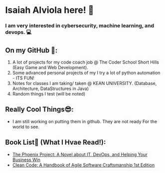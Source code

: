 # Isaiah Alviola here! 🗽
### I am very interested in cybersecurity, machine learning, and devops. 💻
## On my GitHub 🌿: 
1. A lot of projects for my code coach job @ The Coder School Short Hills (Easy Game and Web Development). 
2. Some advanced personal projects of my I try a lot of python automation - ITS FUN! 
3. Notes for classes I am taking/ taken @ KEAN UNIVERSITY. (Database, Architecture, DataStructures in Java)
4. Random things I test (will be noted)
## Really Cool Things😎:
* I am still working on putting them in github. They are not ready For the world to see.
## Book List📖 (What I Hvae Read!):
* [The Phoenix Project: A Novel about IT, DevOps, and Helping Your Business Win](https://www.amazon.com/Phoenix-Project-DevOps-Helping-Business/dp/1942788290/ref=sr_1_1?gclid=Cj0KCQjwvZCZBhCiARIsAPXbajsnx0znxPnlx1wSpwAX2g3wXvtxxmLLWRrBqqcFwiZXmg2MfNk1UdQaAhbIEALw_wcB&hvadid=616863258714&hvdev=c&hvlocphy=9003561&hvnetw=g&hvqmt=e&hvrand=1758485792309565160&hvtargid=kwd-826183750&hydadcr=24656_13611721&keywords=the+phoenix+project&qid=1663350043&sr=8-1)
* [Clean Code: A Handbook of Agile Software Craftsmanship 1st Edition](https://www.amazon.com/Clean-Code-Handbook-Software-Craftsmanship/dp/0132350882/ref=sr_1_1?crid=2JN4SFXA6D16N&keywords=clean+code+by+robert+c.+martin&qid=1663350123&sprefix=clean+code%2Caps%2C59&sr=8-1)
